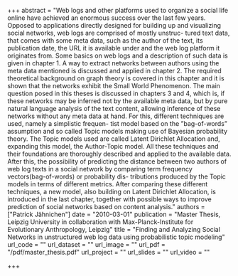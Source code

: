 +++
abstract = "Web logs and other platforms used to organize a social life online have achieved an enormous success over the last few years. Opposed to applications directly designed for building up and visualizing social networks, web logs are comprised of mostly unstruc- tured text data, that comes with some meta data, such as the author of the text, its publication date, the URL it is available under and the web log platform it originates from. Some basics on web logs and a description of such data is given in chapter 1. A way to extract networks between authors using the meta data mentioned is discussed and applied in chapter 2. The required theoretical background on graph theory is covered in this chapter and it is shown that the networks exhibit the Small World Phenomenon. The main question posed in this theses is discussed in chapters 3 and 4, which is, if these networks may be inferred not by the available meta data, but by pure natural language analysis of the text content, allowing inference of these networks without any meta data at hand. For this, different techniques are used, namely a simplistic frequen- tist model based on the ”bag-of-words” assumption and so called Topic models making use of Bayesian probability theory. The Topic models used are called Latent Dirichlet Allocation and, expanding this model, the Author-Topic model. All these techniques and their foundations are thoroughly described and applied to the available data. After this, the possibility of predicting the distance between two authors of web log texts in a social network by comparing term frequency vectors(bag-of-words) or probability dis- tributions produced by the Topic models in terms of different metrics. After comparing these different techniques, a new model, also building on Latent Dirichlet Allocation, is introduced in the last chapter, together with possible ways to improve prediction of social networks based on content analysis."
authors = ["Patrick Jähnichen"]
date = "2010-03-01"
publication = "Master Thesis, Leipzig University in collaboration with Max-Planck-Institute for Evolutionary Anthropology, Leipzig"
title = "Finding and Analyzing Social Networks in unstructured web log data using probabilistic topic modeling"
url_code = ""
url_dataset = ""
url_image = ""
url_pdf = "/pdf/master_thesis.pdf"
url_project = ""
url_slides = ""
url_video = ""

+++

